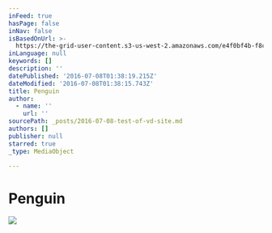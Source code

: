 ```yaml
---
inFeed: true
hasPage: false
inNav: false
isBasedOnUrl: >-
  https://the-grid-user-content.s3-us-west-2.amazonaws.com/e4f0bf4b-f8c0-476e-b07f-616cc90aba41.jpg
inLanguage: null
keywords: []
description: ''
datePublished: '2016-07-08T01:38:19.215Z'
dateModified: '2016-07-08T01:38:15.743Z'
title: Penguin
author:
  - name: ''
    url: ''
sourcePath: _posts/2016-07-08-test-of-vd-site.md
authors: []
publisher: null
starred: true
_type: MediaObject

---
```

# Penguin
![](https://the-grid-user-content.s3-us-west-2.amazonaws.com/1483da49-bfd1-45ee-9c05-aee216ea496b.jpg)